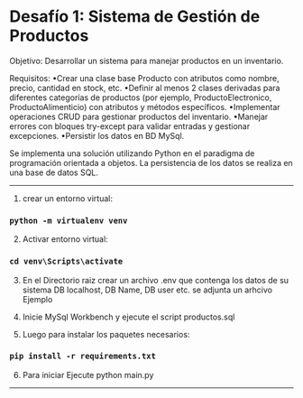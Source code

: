  
# Desafío 1: Sistema de Gestión de Productos

Objetivo: Desarrollar un sistema para manejar productos en un inventario.

Requisitos:
    •Crear una clase base Producto con atributos como nombre, precio, cantidad en stock, etc.
    •Definir al menos 2 clases derivadas para diferentes categorías de productos (por ejemplo, ProductoElectronico, ProductoAlimenticio) con atributos y métodos específicos.
    •Implementar operaciones CRUD para gestionar productos del inventario.
    •Manejar errores con bloques try-except para validar entradas y gestionar excepciones.
    •Persistir los datos en BD MySql.

Se implementa una solución utilizando Python en el paradigma de programación orientada a objetos.
La persistencia de los datos se realiza en una base de datos SQL.



<hr/>

1. crear un entorno virtual:
### `python -m virtualenv venv`  

2. Activar entorno virtual:
### `cd venv\Scripts\activate`

3. En el Directorio raiz crear un archivo .env que contenga los datos de su sistema DB localhost, DB Name, DB user etc.
   se adjunta un arhcivo Ejemplo

4. Inicie MySql Workbench y ejecute el script productos.sql
   
5. Luego para instalar los paquetes necesarios:
### `pip install -r requirements.txt`

6. Para iniciar Ejecute python main.py

<hr/>
